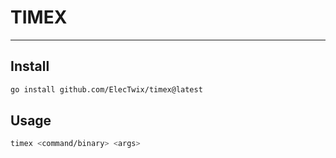 # TIMEX
------
## Install
```bash
go install github.com/ElecTwix/timex@latest
```

## Usage
```bash
timex <command/binary> <args>
```


